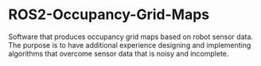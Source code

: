 # ROS2-Occupancy-Grid-Maps
Software that produces occupancy grid maps based on robot sensor data. The purpose is to have additional experience designing and implementing algorithms that overcome sensor data that is noisy and incomplete.
